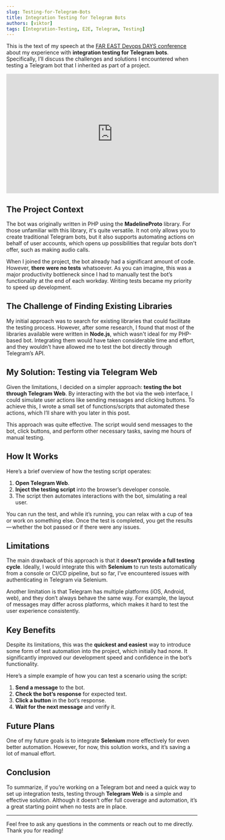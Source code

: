 ```yaml
---
slug: Testing-for-Telegram-Bots
title: Integration Testing for Telegram Bots
authors: [viktor]
tags: [Integration-Testing, E2E, Telegram, Testing]
---
```


This is the text of my speech at the [FAR EAST Devops DAYS conference](https://www.youtube.com/watch?v=QO2FQZCoggA&t=105s)
about my experience with **integration testing for Telegram bots**. Specifically, I’ll discuss the challenges and solutions I encountered when testing a Telegram bot that I inherited as part of a project.

<iframe width="560" height="315" src="https://www.youtube.com/embed/QO2FQZCoggA?si=6DjHPXJct4Yttc6c&amp;start=73" title="YouTube video player" frameborder="0" allow="accelerometer; autoplay; clipboard-write; encrypted-media; gyroscope; picture-in-picture; web-share" referrerpolicy="strict-origin-when-cross-origin" allowfullscreen></iframe>

## The Project Context

The bot was originally written in PHP using the **MadelineProto** library. For those unfamiliar with this library, it's quite versatile. It not only allows you to create traditional Telegram bots, but it also supports automating actions on behalf of user accounts, which opens up possibilities that regular bots don't offer, such as making audio calls.

When I joined the project, the bot already had a significant amount of code. However, **there were no tests** whatsoever. As you can imagine, this was a major productivity bottleneck since I had to manually test the bot’s functionality at the end of each workday. Writing tests became my priority to speed up development.

## The Challenge of Finding Existing Libraries

My initial approach was to search for existing libraries that could facilitate the testing process. However, after some research, I found that most of the libraries available were written in **Node.js**, which wasn't ideal for my PHP-based bot. Integrating them would have taken considerable time and effort, and they wouldn’t have allowed me to test the bot directly through Telegram’s API.

## My Solution: Testing via Telegram Web

Given the limitations, I decided on a simpler approach: **testing the bot through Telegram Web**. By interacting with the bot via the web interface, I could simulate user actions like sending messages and clicking buttons. To achieve this, I wrote a small set of functions/scripts that automated these actions, which I’ll share with you later in this post.

This approach was quite effective. The script would send messages to the bot, click buttons, and perform other necessary tasks, saving me hours of manual testing.

## How It Works

Here’s a brief overview of how the testing script operates:

1. **Open Telegram Web**.
2. **Inject the testing script** into the browser’s developer console.
3. The script then automates interactions with the bot, simulating a real user.

You can run the test, and while it’s running, you can relax with a cup of tea or work on something else. Once the test is completed, you get the results — whether the bot passed or if there were any issues.

## Limitations

The main drawback of this approach is that it **doesn’t provide a full testing cycle**. Ideally, I would integrate this with **Selenium** to run tests automatically from a console or CI/CD pipeline, but so far, I’ve encountered issues with authenticating in Telegram via Selenium.

Another limitation is that Telegram has multiple platforms (iOS, Android, web), and they don’t always behave the same way. For example, the layout of messages may differ across platforms, which makes it hard to test the user experience consistently.

## Key Benefits

Despite its limitations, this was the **quickest and easiest** way to introduce some form of test automation into the project, which initially had none. It significantly improved our development speed and confidence in the bot’s functionality.

Here’s a simple example of how you can test a scenario using the script:

1. **Send a message** to the bot.
2. **Check the bot’s response** for expected text.
3. **Click a button** in the bot’s response.
4. **Wait for the next message** and verify it.

## Future Plans

One of my future goals is to integrate **Selenium** more effectively for even better automation. However, for now, this solution works, and it’s saving a lot of manual effort.

## Conclusion

To summarize, if you’re working on a Telegram bot and need a quick way to set up integration tests, testing through **Telegram Web** is a simple and effective solution. Although it doesn’t offer full coverage and automation, it’s a great starting point when no tests are in place.

---

Feel free to ask any questions in the comments or reach out to me directly. Thank you for reading!
